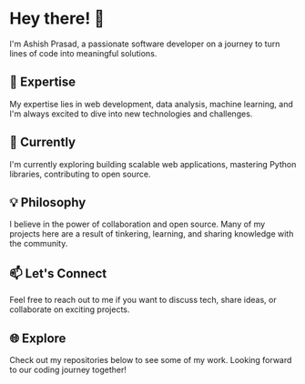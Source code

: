 # Hey there! 👋

I'm Ashish Prasad, a passionate software developer on a journey to turn lines of code into meaningful solutions.

## 🚀 Expertise

My expertise lies in web development, data analysis, machine learning, and I'm always excited to dive into new technologies and challenges.

## 🌱 Currently

I'm currently exploring building scalable web applications, mastering Python libraries, contributing to open source.

## 💡 Philosophy

I believe in the power of collaboration and open source. Many of my projects here are a result of tinkering, learning, and sharing knowledge with the community.

## 📫 Let's Connect

Feel free to reach out to me if you want to discuss tech, share ideas, or collaborate on exciting projects.

## 🌐 Explore

Check out my repositories below to see some of my work. Looking forward to our coding journey together!
